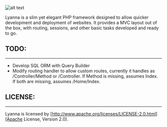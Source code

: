 ![alt text](http://www.danielhawton.com/assets/images/projects/Lyanna/logo.jpg "Lyanna")

Lyanna is a slim yet elegant PHP framework designed to allow quicker development and deployment of websites.  It provides
a MVC layout out of the box, with routing, sessions, and other basic tasks developed and ready to go.

## TODO:
-----
- Develop SQL ORM with Query Builder
- Modify routing handler to allow custom routes, currently it handles as /Controller/Method or /Controller.  If Method is missing,
 assumes Index.  If both are missing, assumes /Home/Index.

 ## LICENSE:
 -----

 Lyanna is licensed by [http://www.apache.org/licenses/LICENSE-2.0.html](Apache License, Version 2.0).
